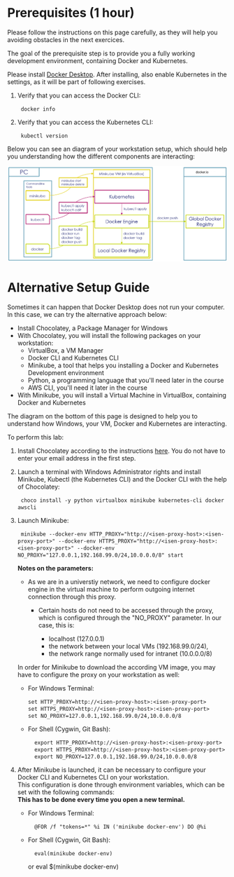 # Prerequisites (1 hour)

Please follow the instructions on this page carefully, as they will help you avoiding obstacles in the next exercices.  

The goal of the prerequisite step is to provide you a fully working development environment, containing Docker and Kubernetes.

Please install [Docker Desktop](https://www.docker.com/products/docker-desktop).
After installing, also enable Kubernetes in the settings, as it will be part of following exercises.

1. Verify that you can access the Docker CLI:  

        docker info

1. Verify that you can access the Kubernetes CLI:

        kubectl version

Below you can see an diagram of your workstation setup, which should help you understanding how the different components are interacting:  

![Workstation Setup](./files/prerequisites/setup.png "Workstation Setup")

# Alternative Setup Guide

Sometimes it can happen that Docker Desktop does not run your computer. In this case, we can try the alternative approach below:

* Install Chocolatey, a Package Manager for Windows
* With Chocolatey, you will install the following packages on your workstation:  
    * VirtualBox, a VM Manager
    * Docker CLI and Kubernetes CLI
    * Minikube, a tool that helps you installing a Docker and Kubernetes Development environment
    * Python, a programming language that you'll need later in the course
    * AWS CLI, you'll need it later in the course
* With Minikube, you will install a Virtual Machine in VirtualBox, containing Docker and Kubernetes

The diagram on the bottom of this page is designed to help you to understand how Windows, your VM, Docker and Kubernetes are interacting.

To perform this lab:

1. Install Chocolatey according to the instructions [here](https://chocolatey.org/install). You do not have to enter your email address in the first step.  

1. Launch a terminal with Windows Administrator rights and install Minikube, Kubectl (the Kubernetes CLI) and the Docker CLI with the help of Chocolatey:  

        choco install -y python virtualbox minikube kubernetes-cli docker awscli

1. Launch Minikube:  

        minikube --docker-env HTTP_PROXY="http://<isen-proxy-host>:<isen-proxy-port>" --docker-env HTTPS_PROXY="http://<isen-proxy-host>:<isen-proxy-port>" --docker-env NO_PROXY="127.0.0.1,192.168.99.0/24,10.0.0.0/8" start

    **Notes on the parameters:**  

    -   As we are in a universtiy network, we need to configure docker engine in the virtual machine to perform outgoing internet connection through this proxy.

        - Certain hosts do not need to be accessed through the proxy, which is configured through the "NO_PROXY" parameter. In our case, this is:  

            - localhost (127.0.0.1)
            - the network between your local VMs (192.168.99.0/24), 
            - the network range normally used for intranet (10.0.0.0/8)

    In order for Minikube to download the according VM image, you may have to configure the proxy on your workstation as well:  

    -   For Windows Terminal:  

            set HTTP_PROXY=http://<isen-proxy-host>:<isen-proxy-port>
            set HTTPS_PROXY=http://<isen-proxy-host>:<isen-proxy-port>
            set NO_PROXY=127.0.0.1,192.168.99.0/24,10.0.0.0/8

    - For Shell (Cygwin, Git Bash):  

            export HTTP_PROXY=http://<isen-proxy-host>:<isen-proxy-port>
            export HTTPS_PROXY=http://<isen-proxy-host>:<isen-proxy-port>
            export NO_PROXY=127.0.0.1,192.168.99.0/24,10.0.0.0/8

1. After Minikube is launched, it can be necessary to configure your Docker CLI and Kubernetes CLI on your workstation.  
   This configuration is done through environment variables, which can be set with the following commands:  
   __This has to be done every time you open a new terminal.__

    - For Windows Terminal:  

            @FOR /f "tokens=*" %i IN ('minikube docker-env') DO @%i

    - For Shell (Cygwin, Git Bash):  
    
            eval(minikube docker-env)

        or
            eval $(minikube docker-env)